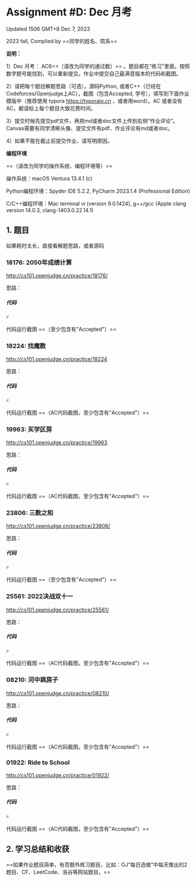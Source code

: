 # Assignment #D: Dec 月考

Updated 1506 GMT+8 Dec 7, 2023

2023 fall, Complied by ==同学的姓名、院系==



**说明：**

1）Dec ⽉考： AC6==（请改为同学的通过数）== 。题⽬都在“练习”⾥⾯，按照数字题号能找到，可以重新提交。作业中提交⾃⼰最满意版本的代码和截图。

2）请把每个题目解题思路（可选），源码Python, 或者C++（已经在Codeforces/Openjudge上AC），截图（包含Accepted, 学号），填写到下面作业模版中（推荐使用 typora https://typoraio.cn ，或者用word）。AC 或者没有AC，都请标上每个题目大致花费时间。

3）提交时候先提交pdf文件，再把md或者doc文件上传到右侧“作业评论”。Canvas需要有同学清晰头像、提交文件有pdf、作业评论有md或者doc。

4）如果不能在截止前提交作业，请写明原因。



**编程环境**

==（请改为同学的操作系统、编程环境等）==

操作系统：macOS Ventura 13.4.1 (c)

Python编程环境：Spyder IDE 5.2.2, PyCharm 2023.1.4 (Professional Edition)

C/C++编程环境：Mac terminal vi (version 9.0.1424), g++/gcc (Apple clang version 14.0.3, clang-1403.0.22.14.1)



## 1. 题目

如果耗时太⻓，直接看解题思路，或者源码



### 18176: 2050年成绩计算

http://cs101.openjudge.cn/practice/18176/



思路：



##### 代码

```python
# 

```



代码运行截图 ==（至少包含有"Accepted"）==





### 18224: 找魔数

http://cs101.openjudge.cn/practice/18224



思路：



##### 代码

```python
# 

```



代码运行截图 ==（AC代码截图，至少包含有"Accepted"）==





### 19963: 买学区房

http://cs101.openjudge.cn/practice/19963



思路：



##### 代码

```python
# 

```



代码运行截图 ==（AC代码截图，至少包含有"Accepted"）==





### 23806: 三数之和

http://cs101.openjudge.cn/practice/23806/



思路：



##### 代码

```python
# 

```



代码运行截图 ==（至少包含有"Accepted"）==





### 25561: 2022决战双十一

http://cs101.openjudge.cn/practice/25561/



思路：



##### 代码

```python
# 

```



代码运行截图 ==（AC代码截图，至少包含有"Accepted"）==





### 08210: 河中跳房子

http://cs101.openjudge.cn/practice/08210/



思路：



##### 代码

```python
# 

```



代码运行截图 ==（AC代码截图，至少包含有"Accepted"）==





### 01922: Ride to School

http://cs101.openjudge.cn/practice/01922/



思路：



##### 代码

```python
# 

```



代码运行截图 ==（AC代码截图，至少包含有"Accepted"）==





## 2. 学习总结和收获

==如果作业题目简单，有否额外练习题目，比如：OJ“每日选做”中每天推出的2题目、CF、LeetCode、洛谷等网站题目。==





